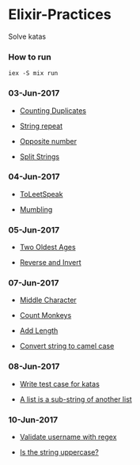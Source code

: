 # Elixir-Practices

Solve katas

### How to run

```
iex -S mix run
```

### 03-Jun-2017

- [Counting Duplicates](http://www.codewars.com/kata/counting-duplicates)

- [String repeat](http://www.codewars.com/kata/string-repeat)

- [Opposite number](http://www.codewars.com/kata/string-repeat)

- [Split Strings](http://www.codewars.com/kata/split-strings)

### 04-Jun-2017

- [ToLeetSpeak](http://www.codewars.com/kata/toleetspeak)

- [Mumbling](http://www.codewars.com/kata/mumbling)

### 05-Jun-2017

- [Two Oldest Ages](http://www.codewars.com/kata/two-oldest-ages-1)

- [Reverse and Invert](http://www.codewars.com/kata/reverse-and-invert)

### 07-Jun-2017

- [Middle Character](http://www.codewars.com/kata/get-the-middle-character)

- [Count Monkeys](http://www.codewars.com/kata/count-the-monkeys)

- [Add Length](http://www.codewars.com/kata/add-length)

- [Convert string to camel case](http://www.codewars.com/kata/convert-string-to-camel-case)

### 08-Jun-2017

- [Write test case for katas](https://github.com/vinhnglx/elixir-practices/blob/master/test/practices_test.exs)

- [A list is a sub-string of another list](http://www.codewars.com/kata/which-are-in)

### 10-Jun-2017

- [Validate username with regex](http://www.codewars.com/kata/simple-validation-of-a-username-with-regex)

- [Is the string uppercase?](http://www.codewars.com/kata/is-the-string-uppercase)
